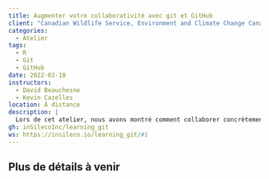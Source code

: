 ```yaml
---
title: Augmenter votre collaborativité avec git et GitHub
client: "Canadian Wildlife Service, Environment and Climate Change Canada"
categories: 
  - Atelier
tags: 
  - R
  - Git
  - GitHub
date: 2022-02-18
instructors:
  - David Beauchesne
  - Kevin Cazelles
location: À distance
description: | 
  Lors de cet atelier, nous avons montré comment collaborer concrètement et efficacement sur des projets avec git et GitHub.
gh: inSilecoInc/learning_git
ws: https://insileco.io/learning_git/#1
---
```



## Plus de détails à venir

